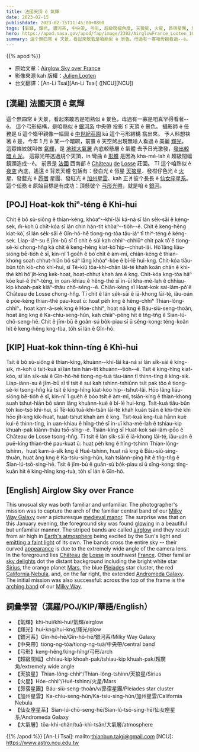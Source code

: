 ```yaml
---
title: 法國天頂 ê 氣輝
date: 2023-02-15
publishdate: 2023-02-15T11:45:00+0800
tags: [氣輝, 輝光, 銀河系, 中央帶, 弓形, 超級闊幅角度, 天狼星, 火星, 昴宿星團, 加州星雲, 仙女座星系, 大氣層]
hero: https://apod.nasa.gov/apod/fap/image/2302/AirglowFrance_Looten_1080_annotated.jpg
summary: 這个無四常 ê 天景，看起來敢若是咱熟似 ê 景色，毋過有一寡咱毋捌看過--ê。
---
```


{{% apod %}}

- 原始文章：[Airglow Sky over France](https://apod.nasa.gov/apod/ap230215.html)
- 影像來源 kah 版權：[Julien Looten](https://www.instagram.com/j.looten/)
- 台文翻譯：[An-Li Tsai][An-Li Tsai] ([NCU][NCU])

## [漢羅] 法國天頂 ê 氣輝
這个無四常 ê 天景，看起來敢若是咱熟似 ê 景色，毋過有一寡是咱真罕得看著--ê。
這个弓形結構，是咱熟似 ê [銀河系][Milky Way Galaxy] 中央帶 投影 tī 天頂 ê 景色。
攝影師 ê 任務是 tī 這个媠甲親像一幅圖 ê [中世紀莊園][medieval manor] kā 這个弓形結構 翕出來。
予人料想袂著 ê 是，今年 1 月 ê 某一个暗暝，前景 ê 天空煞出現無啥人看過 ê 美麗 [輝光][glowing]。
這寡條紋就叫做 [氣輝][airglow]，是 [地球大氣層][Earth's atmosphere] 內底較懸層 ê 氣體 去予日光激發，[發出較暗 ê 光][emitting a faint light]。
這寡光帶迒過規个天頂，in 彎曲 ê [形體][appearance] 是因為 kha-mé-lah ê 超級闊幅鏡頭造成--ê。
前景是 [法國][France] 西南部 ê [Château][Château] [de][de] [Losse][Château] 莊園。
Tī 這个咱熟似 ê [夜空][sky delights] 內底，遙遠 ê 背景天體 包括有：發白光 ê 恆星 [天狼星][Sirius]、發柑仔色光 ê [火星][Mars]、發藍光 ê [昴宿][Pleiades] 星團、發紅光 ê [加州星雲][California Nebula]、kah 正爿彼个長長 ê [仙女座星系][Andromeda Galaxy]。
這个任務 ê 原始目標是有成功：頂懸彼个 [弓形光帶][arching band]，就是咱 ê [銀河][Milky Way]。

## [POJ] Hoat-kok thiⁿ-téng ê Khì-hui
Chit ê bô sù-siông ê thian-kéng, khòaⁿ--khí-lâi ká-ná sī lán se̍k-sāi ê kéng-sek, m̄-koh ū chi̍t-kóa sī lán chin hán-tit khòaⁿ--tio̍h--ê.
Chit ê keng-hêng kiat-kò͘, sī lán se̍k-sāi ê Gîn-hô-hē tiong-ng-tòa tâu-iáⁿ tī thiⁿ-téng ê kéng-sek.
Liap-iáⁿ-su ê jīm-bū sī tī chit ê súi kah chhiⁿ-chhiūⁿ chi̍t pak tô͘ ê tiong-sè-kí chong-hn̂g kā chit ê keng-hêng kiat-kò͘ hip--chhut-lâi.
Hō͘ lâng liāu-sióng bē-tio̍h ê sī, kin-nî 1 goe̍h ê bó͘ chi̍t ê àm-mî, chiân-kéng ê thian-khong soah chhut-hiān bô sáⁿ lâng khòaⁿ-kòe ê bí-lē hui-kng.
Chit-kóa tiâu-bûn to̍h kiò-chò khì-hui, sī Tē-kiû tōa-khì-chân lāi-té khah koân chân ê khì-thé khì hō͘ ji̍t-kng kek-hoat, hoat-chhut khah àm ê kng.
Chit-kóa kng-tòa hāⁿ kòe kui-ê thiⁿ-téng, in oan-khiau ê hêng-thé sī in-ūi kha-mé-lah ê chhiau-kip khoah-pak kiàⁿ-thâu chō-sêng--ê.
Chiân-kéng sī Hoat-kok sai-lâm-pō͘ ê Château de Losse chong-hn̂g.
Tī chit ê lán se̍k-sāi ê iā-khong lāi-té, iâu-oán ê pōe-kéng thian-thé pau-koat ū: hoat pe̍h kng ê hêng-chhiⁿ Thian-lông-chhiⁿ，hoat kam-á-sek kng ê Hóe-chhiⁿ, hoat nâ kng ê Báu-siù-seng-thoân, hoat âng kng ê Ka-chiu-seng-hûn, kah chiàⁿ-pêng hit ê tn̂g-tn̂g ê Sian-lú-chō-seng-hē.
Chit ê jīm-bū ê goân-sú bo̍k-piau sī ū sêng-kong: téng-koân hit ê keng-hêng kng-tòa, to̍h sī lán ê Gîn-hô.

## [KIP] Huat-kok thinn-tíng ê Khì-hui
Tsit ê bô sù-siông ê thian-kíng, khuànn--khí-lâi ká-ná sī lán si̍k-sāi ê kíng-sik, m̄-koh ū tsi̍t-kuá sī lán tsin hán-tit khuànn--tio̍h--ê.
Tsit ê king-hîng kiat-kòo, sī lán si̍k-sāi ê Gîn-hô-hē tiong-ng-tuà tâu-iánn tī thinn-tíng ê kíng-sik.
Liap-iánn-su ê jīm-bū sī tī tsit ê suí kah tshinn-tshiūnn tsi̍t pak tôo ê tiong-sè-kí tsong-hn̂g kā tsit ê king-hîng kiat-kòo hip--tshut-lâi.
Hōo lâng liāu-sióng bē-tio̍h ê sī, kin-nî 1 gue̍h ê bóo tsi̍t ê àm-mî, tsiân-kíng ê thian-khong suah tshut-hiān bô sánn lâng khuànn-kuè ê bí-lē hui-kng.
Tsit-kuá tiâu-bûn to̍h kiò-tsò khì-hui, sī Tē-kiû tuā-khì-tsân lāi-té khah kuân tsân ê khì-thé khì hōo ji̍t-kng kik-huat, huat-tshut khah àm ê kng.
Tsit-kuá kng-tuà hānn kuè kui-ê thinn-tíng, in uan-khiau ê hîng-thé sī in-uī kha-mé-lah ê tshiau-kip khuah-pak kiànn-thâu tsō-sîng--ê.
Tsiân-kíng sī Huat-kok sai-lâm-pōo ê Château de Losse tsong-hn̂g.
Tī tsit ê lán si̍k-sāi ê iā-khong lāi-té, iâu-uán ê puē-kíng thian-thé pau-kuat ū: huat pe̍h kng ê hîng-tshinn Thian-lông-tshinn，huat kam-á-sik kng ê Hué-tshinn, huat nâ kng ê Báu-siù-sing-thuân, huat âng kng ê Ka-tsiu-sing-hûn, kah tsiànn-pîng hit ê tn̂g-tn̂g ê Sian-lú-tsō-sing-hē.
Tsit ê jīm-bū ê guân-sú bo̍k-piau sī ū sîng-kong: tíng-kuân hit ê king-hîng kng-tuà, to̍h sī lán ê Gîn-hô.

## [English] Airglow Sky over France

This unusual sky was both familiar and unfamiliar.
The photographer's mission was to capture the arch of the familiar central band of our [Milky Way Galaxy][Milky Way Galaxy] over a picturesque [medieval manor][medieval manor].
The surprise was that on this January evening, the foreground sky was found [glowing][glowing] in a beautiful but unfamiliar manner.
The striped bands are called [airglow][airglow] and they result from air high in [Earth's atmosphere][Earth's atmosphere] being excited by the Sun's light and [emitting a faint light][emitting a faint light] of its own.
The bands cross the entire sky -- their curved [appearance][appearance] is due to the extremely wide angle of the camera lens.
In the foreground lies [Château][Château] [de][de] [Losse][Château] in southwest [France][France].
Other familiar [sky delights][sky delights] dot the distant background including the bright white star [Sirius][Sirius], the orange planet [Mars][Mars], the blue [Pleiades][Pleiades] star cluster, the red [California Nebula][California Nebula], and, on the far right, the extended [Andromeda Galaxy][Andromeda Galaxy].
The initial mission was also successful: across the top of the frame is the [arching band][arching band] of our [Milky Way][Milky Way].


## 詞彙學習（漢羅/POJ/KIP/華語/English）
- 【氣輝】khì-hui/khì-hui/氣輝/airglow
- 【輝光】hui-kng/hui-kng/輝光/glow
- 【銀河系】Gîn-hô-hē/Gîn-hô-hē/銀河系/Milky Way Galaxy
- 【中央帶】tiong-ng-tòa/tiong-ng-tuà/中央帶/central band
- 【弓形】keng-hêng/king-hîng/弓形/arch
- 【超級闊幅】chhiau-kip khoah-pak/tshiau-kip khuah-pak/超廣角/extremely wide angle
- 【天狼星】Thian-lông-chhiⁿ/Thian-lông-tshinn/天狼星/Sirius
- 【火星】Hóe-chhiⁿ/Hué-tshinn/火星/Mars
- 【昴宿星團】Báu-siù-seng-thoân/v/昴宿星團/Pleiades star cluster
- 【加州星雲】Ka-chiu-seng-hûn/Ka-tsiu-sing-hûn/加州星雲/California Nebula
- 【仙女座星系】Sian-lú-chō-seng-hē/Sian-lú-tsō-sing-hē/仙女座星系/Andromeda Galaxy
- 【大氣層】tōa-khì-chân/tuā-khì-tsân/大氣層/atmosphere


{{% /apod %}}
[An-Li Tsai]: mailto:thianbun.taigi@gmail.com
[NCU]: https://www.astro.ncu.edu.tw

[copyright]: https://apod.nasa.gov/apod/fap/lib/about_apod.html#srapply
[License]: https://creativecommons.org/licenses/by/2.0/

[Milky Way Galaxy]:https://solarsystem.nasa.gov/resources/285/the-milky-way-galaxy/
[medieval manor]:https://apod.nasa.gov/apod/ap220516.html
[glowing]:https://apod.nasa.gov/apod/ap220313.html
[airglow]:https://www.nasa.gov/feature/goddard/2018/why-nasa-watches-airglow-the-colors-of-the-upper-atmospheric-wind
[Earth's atmosphere]:https://spaceplace.nasa.gov/atmosphere/en/
[emitting a faint light]:https://en.wikipedia.org/wiki/Airglow#Description
[appearance]:https://www.instagram.com/p/Cn42shuMNLs/
[Château]:https://en.wikipedia.org/wiki/Ch%C3%A2teau_de_Losse
[de]:https://youtu.be/-INSQOL9Vu4
[Losse]:https://en.wikipedia.org/wiki/Ch%C3%A2teau_de_Losse
[France]:https://en.wikipedia.org/wiki/France
[sky delights]:https://images.squarespace-cdn.com/content/v1/56b03b4022482ea7cf0ff2ae/1583095172688-UI7VAPEW70C7PDPKFYPL/image-asset.jpeg
[Sirius]:https://en.wikipedia.org/wiki/Sirius
[Mars]:https://solarsystem.nasa.gov/planets/mars/in-depth/
[Pleiades]:https://apod.nasa.gov/apod/ap221205.html
[California Nebula]:https://apod.nasa.gov/apod/ap221022.html
[Andromeda Galaxy]:https://apod.nasa.gov/apod/ap220807.html
[arching band]:https://apod.nasa.gov/apod/ap210113.html
[Milky Way]:http://www.atlasoftheuniverse.com/galaxy.html

